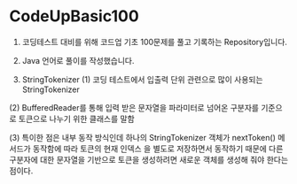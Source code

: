 # CodeUpBasic100
1. 코딩테스트 대비를 위해 코드업 기초 100문제를 풀고 기록하는 Repository입니다.
2. Java 언어로 풀이를 작성했습니다.


3. StringTokenizer
(1) 코딩 테스트에서 입출력 단위 관련으로 많이 사용되는 StringTokenizer

(2) BufferedReader를 통해 입력 받은 문자열을 파라미터로 넘어온 구분자를 기준으로 토큰으로 나누기 위한 클래스를 말함

(3) 특이한 점은 내부 동작 방식인데 하나의 StringTokenizer 객체가 nextToken() 메서드가 동작함에 따라 토큰의 현재 인덱스 을 별도로 저장하면서 동작하기 때문에 다른 구분자에 대한 문자열을 기반으로 토큰을 생성하려면 새로운 객체를 생성해 줘야 한다는 점이다.
